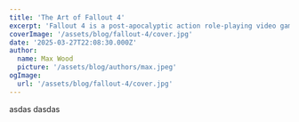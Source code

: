 ```yaml
---
title: 'The Art of Fallout 4'
excerpt: 'Fallout 4 is a post-apocalyptic action role-playing video game developed by Bethesda Game Studios and published by Bethesda Softworks. It is the fifth major installment in the Fallout series and was released worldwide on November 10, 2015, for Microsoft Windows, PlayStation 4 and Xbox One.'
coverImage: '/assets/blog/fallout-4/cover.jpg'
date: '2025-03-27T22:08:30.000Z'
author:
  name: Max Wood
  picture: '/assets/blog/authors/max.jpeg'
ogImage:
  url: '/assets/blog/fallout-4/cover.jpg'
---
```


asdas
dasdas

